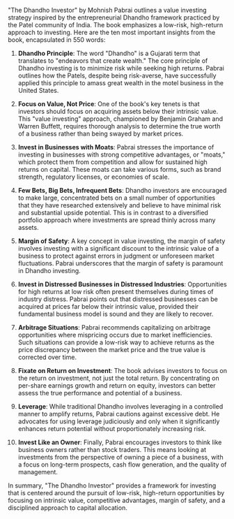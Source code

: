 "The Dhandho Investor" by Mohnish Pabrai outlines a value investing strategy inspired by the entrepreneurial Dhandho framework practiced by the Patel community of India. The book emphasizes a low-risk, high-return approach to investing. Here are the ten most important insights from the book, encapsulated in 550 words:

1. **Dhandho Principle**: The word "Dhandho" is a Gujarati term that translates to "endeavors that create wealth." The core principle of Dhandho investing is to minimize risk while seeking high returns. Pabrai outlines how the Patels, despite being risk-averse, have successfully applied this principle to amass great wealth in the motel business in the United States.

2. **Focus on Value, Not Price**: One of the book's key tenets is that investors should focus on acquiring assets below their intrinsic value. This "value investing" approach, championed by Benjamin Graham and Warren Buffett, requires thorough analysis to determine the true worth of a business rather than being swayed by market prices.

3. **Invest in Businesses with Moats**: Pabrai stresses the importance of investing in businesses with strong competitive advantages, or "moats," which protect them from competition and allow for sustained high returns on capital. These moats can take various forms, such as brand strength, regulatory licenses, or economies of scale.

4. **Few Bets, Big Bets, Infrequent Bets**: Dhandho investors are encouraged to make large, concentrated bets on a small number of opportunities that they have researched extensively and believe to have minimal risk and substantial upside potential. This is in contrast to a diversified portfolio approach where investments are spread thinly across many assets.

5. **Margin of Safety**: A key concept in value investing, the margin of safety involves investing with a significant discount to the intrinsic value of a business to protect against errors in judgment or unforeseen market fluctuations. Pabrai underscores that the margin of safety is paramount in Dhandho investing.

6. **Invest in Distressed Businesses in Distressed Industries**: Opportunities for high returns at low risk often present themselves during times of industry distress. Pabrai points out that distressed businesses can be acquired at prices far below their intrinsic value, provided their fundamental business model is sound and they are likely to recover.

7. **Arbitrage Situations**: Pabrai recommends capitalizing on arbitrage opportunities where mispricing occurs due to market inefficiencies. Such situations can provide a low-risk way to achieve returns as the price discrepancy between the market price and the true value is corrected over time.

8. **Fixate on Return on Investment**: The book advises investors to focus on the return on investment, not just the total return. By concentrating on per-share earnings growth and return on equity, investors can better assess the true performance and potential of a business.

9. **Leverage**: While traditional Dhandho involves leveraging in a controlled manner to amplify returns, Pabrai cautions against excessive debt. He advocates for using leverage judiciously and only when it significantly enhances return potential without proportionately increasing risk.

10. **Invest Like an Owner**: Finally, Pabrai encourages investors to think like business owners rather than stock traders. This means looking at investments from the perspective of owning a piece of a business, with a focus on long-term prospects, cash flow generation, and the quality of management.

In summary, "The Dhandho Investor" provides a framework for investing that is centered around the pursuit of low-risk, high-return opportunities by focusing on intrinsic value, competitive advantages, margin of safety, and a disciplined approach to capital allocation.